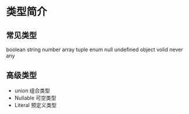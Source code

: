 # 类型简介
## 常见类型
boolean string number array tuple enum null undefined object volid never any

## 高级类型
- union 组合类型
- Nullable 可空类型
- Literal 预定义类型

